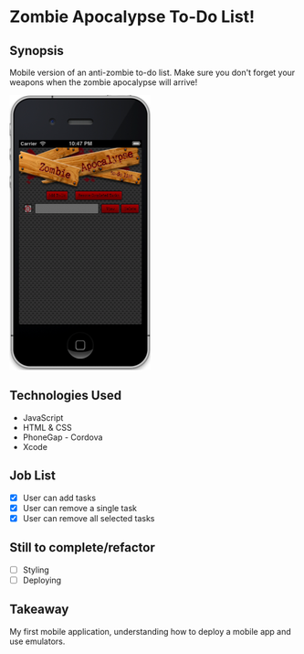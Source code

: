 Zombie Apocalypse To-Do List!
=======================

## Synopsis

Mobile version of an anti-zombie to-do list. Make sure you don't forget your weapons when the zombie apocalypse will arrive!

![NAME_OF_IMAGE](www/img/image.png)

## Technologies Used

- JavaScript
- HTML & CSS
- PhoneGap - Cordova
- Xcode

## Job List

- [x] User can add tasks
- [x] User can remove a single task
- [x] User can remove all selected tasks

## Still to complete/refactor

- [ ] Styling
- [ ] Deploying

## Takeaway

My first mobile application, understanding how to deploy a mobile app and use emulators.
